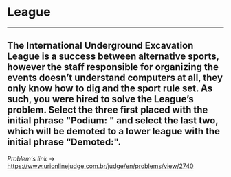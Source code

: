 # League
---
 **The International Underground Excavation League is a success between alternative sports, however the staff responsible for organizing the events doesn’t understand computers at all, they only know how to dig and the sport rule set. As such, you were hired to solve the League’s problem. Select the three first placed with the initial phrase "Podium: " and select the last two, which will be demoted to a lower league with the initial phrase “Demoted:".**
---
*Problem's link* -> https://www.urionlinejudge.com.br/judge/en/problems/view/2740
